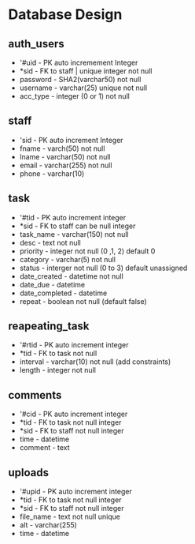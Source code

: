 # Database Design

## auth_users
+ '#uid - PK auto incremement Integer
+ *sid - FK to staff | unique integer not null
+ password - SHA2(varchar50) not null
+ username - varchar(25) unique not null
+ acc_type - integer (0 or 1) not null

## staff
+ 'sid - PK auto increment Integer
+ fname - varch(50) not null
+ lname - varchar(50) not null
+ email - varchar(255) not null
+ phone - varchar(10)

## task
+ '#tid - PK auto increment integer
+ *sid - FK to staff can be null integer
+ task_name - varchar(150) not null
+ desc - text not null
+ priority - integer not null (0 ,1, 2) default 0
+ category - varchar(5) not null
+ status - interger not null (0 to 3) default unassigned
+ date_created - datetime not null
+ date_due - datetime
+ date_completed - datetime
+ repeat - boolean not null (default false)

## reapeating_task
+ '#rtid - PK auto increment integer
+ *tid - FK to task not null
+ interval - varchar(10) not null (add constraints)
+ length - integer not null

## comments
+ '#cid - PK auto increment integer
+ *tid - FK to task not null integer
+ *sid - FK to staff not null integer
+ time - datetime
+ comment - text

## uploads
+ '#upid - PK auto increment integer
+ *tid - FK to task not null integer
+ *sid - FK to staff not null integer
+ file_name - text not null unique
+ alt - varchar(255)
+ time - datetime


